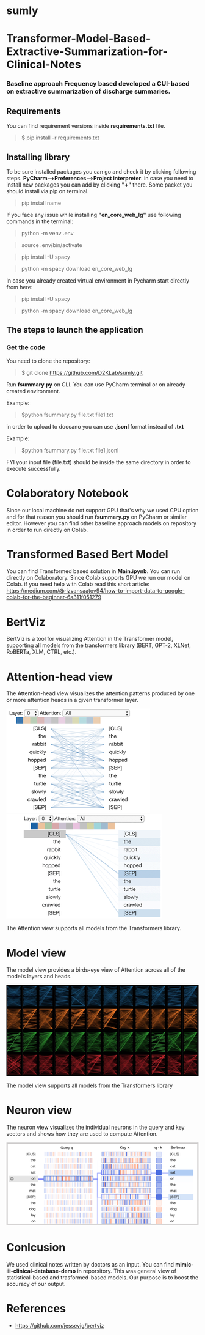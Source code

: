 # sumly


# Transformer-Model-Based-Extractive-Summarization-for-Clinical-Notes


                  
### Baseline approach Frequency based developed a CUI-based on extractive summarization of discharge summaries.


   ## Requirements
You can find requirement versions inside **requirements.txt** file.

> $ pip install -r requirements.txt

## Installing library

To be sure installed packages you can go and check it by clicking following steps. **PyCharm-->Preferences-->Project interpreter**. in case you need to install new packages you can add by clicking **"+"** there.
Some packet you should install via pip on terminal. 
> pip install name

If you face any issue while installing  **"en_core_web_lg"** use following commands in the terminal:

>python -m venv .env

>source .env/bin/activate

>pip install -U spacy

>python -m spacy download en_core_web_lg

In case you already created virtual environment in Pycharm start directly from here:

>pip install -U spacy

>python -m spacy download en_core_web_lg

## The steps to launch the application
### Get the code

You need to clone the repository:

> $ git clone https://github.com/D2KLab/sumly.git

Run **fsummary.py** on CLI. You can use PyCharm terminal or on already created environment.

Example: 
>$python fsummary.py file.txt file1.txt

in order to upload to doccano you can use **.jsonl** format instead of **.txt**

Example: 
>$python fsummary.py file.txt file1.jsonl

FYI your input file (file.txt) should be inside the same directory in order to execute successfully.

# Colaboratory Notebook

Since our local machine do not support GPU that's why we used CPU option and for that reason you should run **fsummary.py** on PyCharm or similar editor. 
However you can find  other baseline approach models on repository in order to run directly on Colab. 


# Transformed Based Bert Model

You can find Transformed based solution in **Main.ipynb**. You can run directly on Colaboratory. Since Colab supports GPU we run our model on Colab.
if you need help with Colab read this short article: https://medium.com/@rizvansaatov94/how-to-import-data-to-google-colab-for-the-beginner-6a311f051279

# BertViz

BertViz is a tool for visualizing Attention in the Transformer model, supporting all models from the transformers library (BERT, GPT-2, XLNet, RoBERTa, XLM, CTRL, etc.).

# Attention-head view
The Attention-head view visualizes the attention patterns produced by one or more attention heads in a given transformer layer.

![alt text](https://github.com/D2KLab/sumly/blob/main/images/head_thumbnail_left.png) 
![alt text](https://github.com/D2KLab/sumly/blob/main/images/head_thumbnail_right.gif) 

The Attention view supports all models from the Transformers library.

# Model view

The model view provides a birds-eye view of Attention across all of the model’s layers and heads.

![alt text](https://github.com/D2KLab/sumly/blob/main/images/model_thumbnail.jpg) 

The model view supports all models from the Transformers library

# Neuron view

The neuron view visualizes the individual neurons in the query and key vectors and shows how they are used to compute Attention.

![alt text](https://github.com/D2KLab/sumly/blob/main/images/neuron_thumbnail.png)


# Conlcusion


We used clinical notes written by doctors as an input. You can find  **mimic-iii-clinical-database-demo** in reporsitory. This was general view of statistical-based and trasformed-based models. Our purpose is to boost the accuracy of our output. 

# References

- https://github.com/jessevig/bertviz
